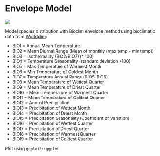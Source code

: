 Envelope Model
=============

![](https://cloud.githubusercontent.com/assets/173906/4108389/99dbc590-31d6-11e4-9651-943875814e55.png)

Model species distribution with Bioclim envelope method using bioclimatic data from [Worldclim](http://www.worldclim.org/bioclim):

- BIO1 = Annual Mean Temperature  
- BIO2 = Mean Diurnal Range (Mean of monthly (max temp - min temp))  
- BIO3 = Isothermality (BIO2/BIO7) (* 100)  
- BIO4 = Temperature Seasonality (standard deviation *100)  
- BIO5 = Max Temperature of Warmest Month  
- BIO6 = Min Temperature of Coldest Month  
- BIO7 = Temperature Annual Range (BIO5-BIO6)  
- BIO8 = Mean Temperature of Wettest Quarter  
- BIO9 = Mean Temperature of Driest Quarter  
- BIO10 = Mean Temperature of Warmest Quarter  
- BIO11 = Mean Temperature of Coldest Quarter  
- BIO12 = Annual Precipitation  
- BIO13 = Precipitation of Wettest Month  
- BIO14 = Precipitation of Driest Month  
- BIO15 = Precipitation Seasonality (Coefficient of Variation)  
- BIO16 = Precipitation of Wettest Quarter  
- BIO17 = Precipitation of Driest Quarter  
- BIO18 = Precipitation of Warmest Quarter  
- BIO19 = Precipitation of Coldest Quarter  

Plot using `ggplot2::ggplot`
